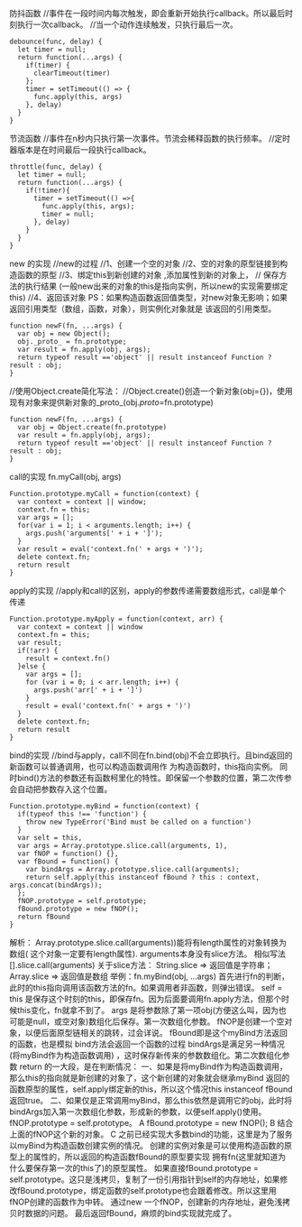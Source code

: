 防抖函数
//事件在一段时间内每次触发，即会重新开始执行callback。所以最后时刻执行一次callback。
//当一个动作连续触发，只执行最后一次。
```
debounce(func, delay) {
  let timer = null;
  return function(...args) {
    if(timer) {
      clearTimeout(timer)
    };
    timer = setTimeout(() => {
      func.apply(this, args)
    }, delay)
  }
}
```

节流函数
//事件在n秒内只执行第一次事件。节流会稀释函数的执行频率。
//定时器版本是在时间最后一段执行callback。
```
throttle(func, delay) {
  let timer = null;
  return function(...args) {
    if(!timer){
      timer = setTimeout(() =>{
        func.apply(this, args);
        timer = null;
      }, delay)
    }
  }
}
```

new 的实现
//new的过程
//1、创建一个空的对象
//2、空的对象的原型链接到构造函数的原型
//3、绑定this到新创建的对象 ,添加属性到新的对象上，
// 保存方法的执行结果     (一般new出来的对象的this是指向实例，所以new的实现需要绑定this)
//4、返回该对象
PS：如果构造函数返回值类型，对new对象无影响；如果返回引用类型（数组，函数，对象），则实例化对象就是
该返回的引用类型。
```
function newF(fn, ...args) {
  var obj = new Object();
  obj._proto_ = fn.prototype;
  var result = fn.apply(obj, args);
  return typeof result =='object' || result instanceof Function ? result : obj;
}
```
//使用Object.create简化写法：
//Object.create()创造一个新对象(obj={})，使用现有对象来提供新对象的_proto_(obj._proto_=fn.prototype)
```
function newF(fn, ...args) {
  var obj = Object.create(fn.prototype)
  var result = fn.apply(obj, args);
  return typeof result =='object' || result instanceof Function ? result : obj;
}
```

call的实现     fn.myCall(obj, args)
```         
Function.prototype.myCall = function(context) {
  var context = context || window;
  context.fn = this;
  var args = [];
  for(var i = 1; i < arguments.length; i++) {
    args.push('arguments[' + i + ']');
  }
  var result = eval('context.fn(' + args + ')');
  delete context.fn;
  return result
}
```

apply的实现
//apply和call的区别，apply的参数传递需要数组形式，call是单个传递
```
Function.prototype.myApply = function(context, arr) {
  var context = context || window
  context.fn = this;
  var result;
  if(!arr) {
    result = context.fn()
  }else {
    var args = [];
    for (var i = 0; i < arr.length; i++) {
      args.push('arr[' + i + ']')
    }
    result = eval('context.fn(' + args + ')')
  }
  delete context.fn;
  return result
}
```

bind的实现
//bind与apply，call不同在fn.bind(obj)不会立即执行。且bind返回的新函数可以普通调用，也可以构造函数调用作
    为构造函数时，this指向实例。
    同时bind()方法的参数还有函数柯里化的特性。即保留一个参数的位置，第二次传参会自动把参数存入这个位置。
```
Function.prototype.myBind = function(context) {
  if(typeof this !== 'function') {
    throw new TypeError('Bind must be called on a function')
  }
  var selt = this, 
  var args = Array.prototype.slice.call(arguments, 1),    
  var fNOP = function() {},                                             
  var fBound = function() {    
    var bindArgs = Array.prototype.slice.call(arguments);     
    return self.apply(this instanceof fBound ? this : context, args.concat(bindArgs));
  };
  fNOP.prototype = self.prototype;
  fBound.prototype = new fNOP();
  return fBound
}
```
解析：
Array.prototype.slice.call(arguments))能将有length属性的对象转换为数组( 这个对象一定要有length属性).
arguments本身没有slice方法。
      相似写法  [].slice.call(arguments)
          关于slice方法：
          String.slice  => 返回值是字符串；
          Array.slice => 返回值是数组
                              举例：fn.myBind(obj, ...args)
首先进行fn的判断，此时的this指向调用该函数方法的fn。如果调用者非函数，则弹出错误。
self = this 是保存这个时刻的this，即保存fn。因为后面要调用fn.apply方法，但那个时候this变化，fn就拿不到了。
args 是将参数除了第一项obj(方便这么叫，因为也可能是null，或空对象)数组化后保存。第一次数组化参数。
fNOP是创建一个空对象，以便后面原型链相关的跳转，过会详说。
fBound即是这个myBind方法返回的函数，也是模拟 bind方法会返回一个函数的过程
bindArgs是满足另一种情况(将myBind作为构造函数调用) ，这时保存新传来的参数数组化。第二次数组化参数
return 的一大段，是在判断情况：
      一、如果是将myBind作为构造函数调用，那么this的指向就是新创建的对象了，这个新创建的对象就会继承myBind
      返回的函数原型的属性，self.apply绑定新的this，所以这个情况this instanceof fBound返回true。
      二、如果仅是正常调用myBind，那么this依然是调用它的obj，此时将bindArgs加入第一次数组化参数，形成新的参数，以便self.apply()使用。
fNOP.prototype = self.prototype。  A
fBound.prototype = new fNOP();      B
结合上面的fNOP这个新的对象。      C
      之前已经实现大多数bind的功能，这里是为了服务  以myBind为构造函数创建实例的情况。
      创建的实例对象是可以使用构造函数的原型上的属性的，所以返回的构造函数fBound的原型要实现
      拥有fn(这里就知道为什么要保存第一次的this了)的原型属性。
      如果直接fBound.prototype = self.prototype。这只是浅拷贝，复制了一份引用指针到self的内存地址，如果修改fBound.prototype，绑定函数的self.prototype也会跟着修改。所以这里用fNOP创建的函数作为中转。
      通过new 一个fNOP，创建新的内存地址，避免浅拷贝时数据的问题。
最后返回fBound，麻烦的bind实现就完成了。